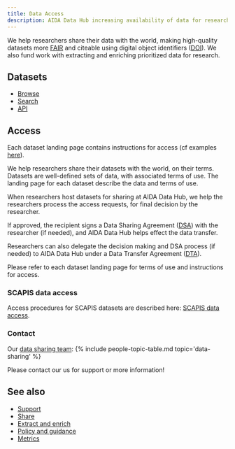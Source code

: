 ```yaml
---
title: Data Access
description: AIDA Data Hub increasing availability of data for research.
---
```

We help researchers share their data with the world, making high-quality
datasets more [FAIR](/metrics#fair) and citeable using digital object identifiers
([DOI](/about#what-are-dois-and-dataset-registers)). We also fund work with
extracting and enriching prioritized data for research.

## Datasets

* [Browse](../datasets)
* [Search](/search)
* [API](/api)

## Access
Each dataset landing page contains instructions for access (cf examples [here](../datasets)).

We help researchers share their datasets with the world, on their terms.
Datasets are well-defined sets of data, with associated terms of use. The
landing page for each dataset describe the data and terms of use.

When researchers host datasets for sharing at AIDA Data Hub, we help the
researchers process the access requests, for final decision by the researcher.

If approved, the recipient signs a Data Sharing Agreement ([DSA](/sharing/templates))
with the researcher (if needed), and AIDA Data Hub helps effect the data transfer.

Researchers can also delegate the decision making and DSA process (if needed)
to AIDA Data Hub under a Data Transfer Agreement ([DTA](/sharing/templates)).

Please refer to each dataset landing page for terms of use and instructions
for access.

### SCAPIS data access
Access procedures for SCAPIS datasets are described here: [SCAPIS data access](../datasets/scapis#access).

### Contact
Our [data sharing team](../people#data-sharing):
{% include people-topic-table.md topic='data-sharing' %}

Please contact our us for support or more information!

## See also

* [Support](../support)
* [Share](../share)
* [Extract and enrich](../services/extract-enrich)
* [Policy and guidance](../policy)
* [Metrics](/metrics)
